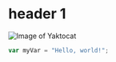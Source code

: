 # header 1

![Image of Yaktocat](https://octodex.github.com/images/yaktocat.png)


``` javascript
var myVar = "Hello, world!";
```
